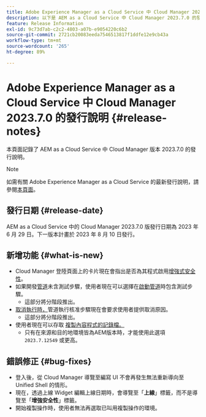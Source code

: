 ```yaml
---
title: Adobe Experience Manager as a Cloud Service 中 Cloud Manager 2023.7.0 的發行說明
description: 以下是 AEM as a Cloud Service 中 Cloud Manager 2023.7.0 的發行說明。
feature: Release Information
exl-id: 9c73d7ab-c2c2-4803-a07b-e9054220c6b2
source-git-commit: 2721cb20083eeda7546513817f1ddfe12e9cb43a
workflow-type: tm+mt
source-wordcount: '265'
ht-degree: 89%

---
```



# Adobe Experience Manager as a Cloud Service 中 Cloud Manager 2023.7.0 的發行說明 {#release-notes}

本頁面記錄了 AEM as a Cloud Service 中 Cloud Manager 版本 2023.7.0 的發行說明。

>[!NOTE]
>
>如需有關 Adobe Experience Manager as a Cloud Service 的最新發行說明，請參閱[本頁面](/help/release-notes/release-notes-cloud/release-notes-current.md)。

## 發行日期 {#release-date}

AEM as a Cloud Service 中的 Cloud Manager 2023.7.0 版發行日期為 2023 年 6 月 29 日。下一版本計畫於 2023 年 8 月 10 日發行。

## 新增功能 {#what-is-new}

* Cloud Manager 登陸頁面上的卡片現在會指出是否為其程式啟用[增強式安全性](/help/implementing/cloud-manager/getting-access-to-aem-in-cloud/creating-production-programs.md)。
* 如果開發[管道](/help/implementing/cloud-manager/configuring-pipelines/introduction-ci-cd-pipelines.md)未含測試步驟，使用者現在可以選擇在[啟動管道](/help/implementing/cloud-manager/configuring-pipelines/managing-pipelines.md#running-pipelines)時包含測試步驟。
   * 這部分將分階段推出。
* [取消執行時，](/help/implementing/cloud-manager/configuring-pipelines/managing-pipelines.md#view-details)管道執行核准步驟現在會要求使用者提供取消原因。
   * 這部分將分階段推出。
* 使用者現在可以存取 [複製內容程式的記錄檔。](/help/implementing/developing/tools/content-copy.md#accessing-logs)
   * 只有在來源和目的地環境皆為AEM版本時，才能使用此選項 `2023.7.12549` 或更高。

## 錯誤修正 {#bug-fixes}

* 登入後，從 Cloud Manager 導覽至編寫 UI 不會再發生無法重新導向至 Unified Shell 的情形。
* 現在，透過上線 Widget 編輯上線日期時，會導覽至「**上線**」標籤，而不是導覽至「**增強安全性**」標籤。
* 開始複製操作時，使用者無法再選取已叫用複製操作的環境。
